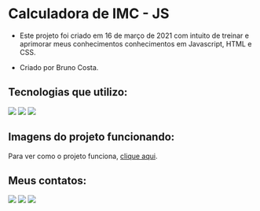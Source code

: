 # Calculadora de IMC - JS

 * Este projeto foi criado em 16 de março de 2021 com intuito de treinar e aprimorar meus conhecimentos conhecimentos em Javascript, HTML e CSS.

 * Criado por Bruno Costa.

## Tecnologias que utilizo:

<img src="https://img.shields.io/badge/HTML5-E34F26?style=for-the-badge&logo=html5&logoColor=white"><nobr>
<img src="https://img.shields.io/badge/CSS3-1572B6?style=for-the-badge&logo=css3&logoColor=white">
<img src="https://img.shields.io/badge/JavaScript-323330?style=for-the-badge&logo=javascript&logoColor=F7DF1E">

## Imagens do projeto funcionando:

Para ver como o projeto funciona, <a href="https://github.com/Bruno-Costa-fig/Calculadora-de-IMC/tree/main/img-projeto-funcionando">clique aqui</a>.

## Meus contatos:

<a href="mailto:brunocf.dev@gmail.com"><img src="https://img.shields.io/badge/Gmail-D14836?style=for-the-badge&logo=gmail&logoColor=white"></a>
<a href="https://www.instagram.com/brunocosta.fig/"><img src="https://img.shields.io/badge/Instagram-E4405F?style=for-the-badge&logo=instagram&logoColor=white"></a>
<a href="https://www.linkedin.com/in/bruno-costa-figueiredo-b9b3141a2/"><img src="https://img.shields.io/badge/LinkedIn-0077B5?style=for-the-badge&logo=linkedin&logoColor=white"></a>

